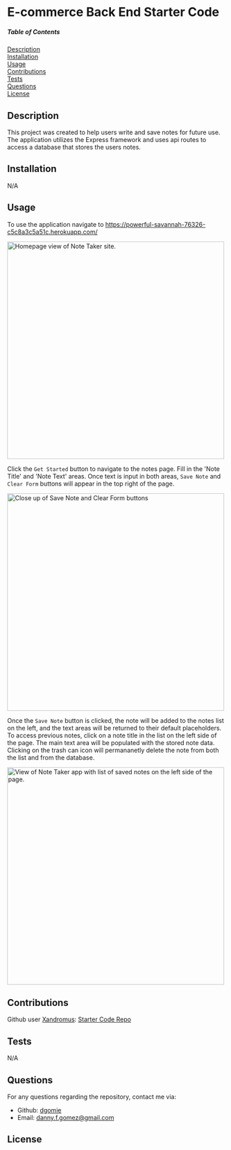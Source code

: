# E-commerce Back End Starter Code

  ##### Table of Contents  
  [Description](#description)  
  [Installation](#installation)  
  [Usage](#usage)  
  [Contributions](#contributions)  
  [Tests](#tests)  
  [Questions](#questions)  
  [License](#license)  

  ## Description  
  This project was created to help users write and save notes for future use. The application utilizes the Express framework and uses api routes to access a database that stores the users notes. 

  ## Installation  
  N/A
  

  ## Usage  
  To use the application navigate to https://powerful-savannah-76326-c5c8a3c5a51c.herokuapp.com/

  <img src='./images/note-taker-hp.png' width=500px alt="Homepage view of Note Taker site." />

  Click the ```Get Started``` button to navigate to the notes page. Fill in the 'Note Title' and 'Note Text' areas. Once text is input in both areas, ```Save Note``` and ```Clear Form``` buttons will appear in the top right of the page. 
  
  <img src='./images/note-take-buttons.png' width=500px alt="Close up of Save Note and Clear Form buttons" />


  Once the ```Save Note``` button is clicked, the note will be added to the notes list on the left, and the text areas will be returned to their default placeholders. To access previous notes, click on a note title in the list on the left side of the page. The main text area will be populated with the stored note data. Clicking on the trash can icon will permananetly delete the note from both the list and from the database.

  <img src='./images/note-taker-notes.png' width=500px alt="View of Note Taker app with list of saved notes on the left side of the page." />

  ## Contributions  
  Github user [Xandromus](https://github.com/Xandromus): [Starter Code Repo](https://github.com/coding-boot-camp/fantastic-umbrella)


  ## Tests  
  N/A


  ## Questions
  For any questions regarding the repository, contact me via:
  * Github: [dgomie](https://www.github.com/dgomie)
  * Email: <a href="mailto:danny.f.gomez@gmail.com">danny.f.gomez@gmail.com</a>
  
  ## License
    